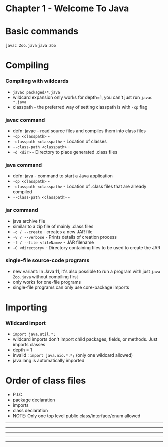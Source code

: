 # Chapter 1 - Welcome To Java
# Basic commands
`javac Zoo.java`
`java Zoo`

# Compiling 
### Compiling with wildcards
- `javac packaged/*.java`
- wildcard expansion only works for depth=1, you can't just run `javac *.java`
- classpath - the preferred way of setting classpath is with `-cp` flag

### javac command
- defn: javac - read source files and compiles them into class files
- `-cp <classpath>`                -   
- `-classpath <classpath>`         - Location of classes
- `--class-path <classpath>`       -
- `-d <dir>`                       - Directory to place generated .class files

### java command
- defn: java - command to start a Java application
- `-cp <classpath>`                -   
- `-classpath <classpath>`         - Location of .class files that are already compiled
- `--class-path <classpath>`        -

### jar command
- java archive file
- similar to a zip file of mainly .class files
- `-c / --create`                 - creates a new JAR file
- `-v / --verbose`               - Prints details of creation process
- `-f / --file <fileName>`        - JAR filename
- `-C <directory>`                - Directory containing files to be used to create the JAR

### single-file source-code programs
- new variant: In Java 11, it's also possible to run a program with just `java Zoo.java` without compiling first
- only works for one-file programs
- single-file programs can only use core-package imports

# Importing 
### Wildcard import
- `import java.util.*;`
- wildcard imports don't import child packages, fields, or methods. Just imports classes
- depth = 1
- invalid : `import java.nio.*.*;` (only one wildcard allowed)
- java.lang is automatically imported 

# Order of class files
- P.I.C.
- package declaration
- imports
- class declaration 
- NOTE: Only one top level public class/interface/enum allowed

---------------------------------------------------------------------------------------------------
---------------------------------------------------------------------------------------------------
---------------------------------------------------------------------------------------------------
---------------------------------------------------------------------------------------------------
---------------------------------------------------------------------------------------------------

